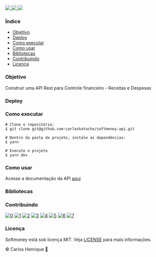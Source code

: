 <a href="https://github.com/carloskotacho/softmoney-backend/blob/master/LICENSE">
    <img src="https://img.shields.io/github/license/carloskotacho/softmoney-backend?color=665EFE&label=licen%C3%A7a&style=flat-square" />
</a>

<a href="https://david-dm.org/carloskotacho/softmoney-api">
    <img src="https://img.shields.io/static/v1?label=depend&#234ncias&message=prod&color=665EFE&style=flat-square"/>
</a>

<a href="https://david-dm.org/carloskotacho/softmoney-api?type=dev">
    <img src="https://img.shields.io/static/v1?label=depend&#234ncias&message=dev&color=665EFE&style=flat-square"/>
</a>

### Índice

* [Objetivo](#objetivo)
* [Deploy](#deploy)
* [Como executar](#como-executar)
* [Como usar](#como-usar)
* [Bibliotecas](#bibliotecas)
* [Contribuindo](#contribuindo)
* [Licença](#licença)

### Objetivo

Construir uma API Rest para Controle financeiro - Receitas e Despesas

### Deploy

### Como executar

```
# Clone o repositório:
$ git clone git@github.com:carloskotacho/softmoney-api.git

# Dentro da pasta do projeto, instale as dependências:
$ yarn

# Execute o projeto
$ yarn dev
```

### Como usar

Acesse a documentação da API [aqui]()

### Bibliotecas

### Contribuindo

[![0](https://sourcerer.io/fame/carloskotacho/carloskotacho/softmoney-api/images/0)](https://sourcerer.io/fame/carloskotacho/carloskotacho/softmoney-api/links/0)
[![1](https://sourcerer.io/fame/carloskotacho/carloskotacho/softmoney-api/images/1)](https://sourcerer.io/fame/carloskotacho/carloskotacho/softmoney-api/links/1)
[![2](https://sourcerer.io/fame/carloskotacho/carloskotacho/softmoney-api/images/2)](https://sourcerer.io/fame/carloskotacho/carloskotacho/softmoney-api/links/2)
[![3](https://sourcerer.io/fame/carloskotacho/carloskotacho/softmoney-api/images/3)](https://sourcerer.io/fame/carloskotacho/carloskotacho/softmoney-api/links/3)
[![4](https://sourcerer.io/fame/carloskotacho/carloskotacho/softmoney-api/images/4)](https://sourcerer.io/fame/carloskotacho/carloskotacho/softmoney-api/links/4)
[![5](https://sourcerer.io/fame/carloskotacho/carloskotacho/softmoney-api/images/5)](https://sourcerer.io/fame/carloskotacho/carloskotacho/softmoney-api/links/5)
[![6](https://sourcerer.io/fame/carloskotacho/carloskotacho/softmoney-api/images/6)](https://sourcerer.io/fame/carloskotacho/carloskotacho/softmoney-api/links/6)
[![7](https://sourcerer.io/fame/carloskotacho/carloskotacho/softmoney-api/images/7)](https://sourcerer.io/fame/carloskotacho/carloskotacho/softmoney-api/links/7)

### Licença

Softmoney está sob licença MIT. Veja [LICENSE](https://github.com/carloskotacho/softmoney-api/blob/master/LICENSE) para mais informações.

© Carlos Henrique 🚀
